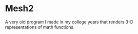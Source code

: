 # Mesh2
A very old program I made in my college years that renders 3-D representations of math functions.
